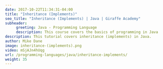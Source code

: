 ```yaml
---
date: 2017-10-22T11:34:31-04:00
title: "Inheritance (Implements)"
seo_title: "Inheritance (Implements) | Java | Giraffe Academy"
subheader:
     greeting: Java - Programming Language
     description: This course covers the basics of programming in Java. Work your way through the videos and we'll teach you everything you need to know to start your programming journey!
description: This tutorial covers inheritance (implements) in Java.
author: Mike Dane
image: inheritance-(implements).png
video: mSjAJn4hUqg
url: /programming-languages/java/inheritance-implements/
weight: 35
---
```

